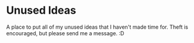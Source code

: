 Unused Ideas
============

A place to put all of my unused ideas that I haven't made time for. Theft is encouraged, but please send me a message. :D
